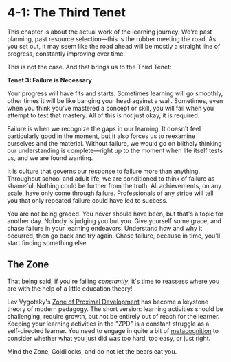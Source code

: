 # 4-1: The Third Tenet

This chapter is about the actual work of the learning journey. We're past planning, past resource selection—this is the rubber meeting the road. As you set out, it may seem like the road ahead will be mostly a straight line of progress, constantly improving over time.

This is not the case. And that brings us to the Third Tenet:

**Tenet 3: Failure is Necessary**

Your progress will have fits and starts. Sometimes learning will go smoothly, other times it will be like banging your head against a wall. Sometimes, even when you think you've mastered a concept or skill, you will fail when you attempt to test that mastery. All of this is not just okay, it is required. 

Failure is when we recognize the gaps in our learning. It doesn't feel particularly good in the moment, but it also forces us to reexamine ourselves and the material. Without failure, we would go on blithely thinking our understanding is complete—right up to the moment when life itself tests us, and we are found wanting. 

It is culture that governs our response to failure more than anything. Throughout school and adult life, we are conditioned to think of failure as shameful. Nothing could be further from the truth. All achievements, on any scale, have only come through failure. Professionals of any stripe will tell you that only repeated failure could have led to success. 

You are not being graded. You never should have been, but that's a topic for another day. Nobody is judging you but you. Give yourself some grace, and chase failure in your learning endeavors. Understand how and why it occurred, then go back and try again.  Chase failure, because in time, you'll start finding something else.

## The Zone

That being said, if you're failing _constantly_, it's time to reassess where you are with the help of a little education theory!

Lev Vygotsky's [Zone of Proximal Development](https://en.wikipedia.org/wiki/Zone_of_proximal_development) has become a keystone theory of modern pedagogy. The short version: learning activities should be challenging, require growth, but not be entirely out of reach for the learner. Keeping your learning activities in the "ZPD" is a constant struggle as a self-directed learner. You need to engage in quite a bit of [metacognition](https://en.wikipedia.org/wiki/Metacognition) to consider whether what you just did was too hard, too easy, or just right. 

Mind the Zone, Goldilocks, and do not let the bears eat you.